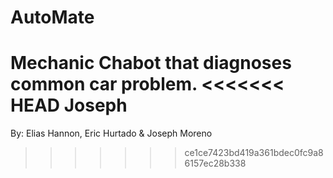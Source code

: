 # AutoMate
Mechanic Chabot that diagnoses common car problem. 
<<<<<<< HEAD
Joseph 
=======

By: Elias Hannon, Eric Hurtado & Joseph Moreno
>>>>>>> ce1ce7423bd419a361bdec0fc9a86157ec28b338
